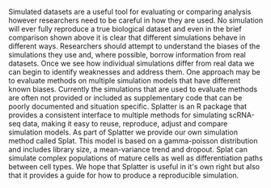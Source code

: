 Simulated datasets are a useful tool for evaluating or comparing analysis however researchers need to be careful in how they are used. No simulation will ever fully reproduce a true biological dataset and even in the brief comparison shown above it is clear that different simulations behave in different ways. Researchers should attempt to understand the biases of the simulations they use and, where possible, borrow information from real datasets. Once we see how individual simulations differ from real data we can begin to identify weaknesses and address them. One approach may be to evaluate methods on multiple simulation models that have different known biases. Currently the simulations that are used to evaluate methods are often not provided or included as supplementary code that can be poorly documented and situation specific. Splatter is an R package that provides a consistent interface to multiple methods for simulating scRNA-seq data, making it easy to reuse, reproduce, adjust and compare simulation models. As part of Splatter we provide our own simulation method called Splat. This model is based on a gamma-poisson distribution and includes library size, a mean-variance trend and dropout. Splat can simulate complex populations of mature cells as well as differentiation paths between cell types. We hope that Splatter is useful in it's own right but also that it provides a guide for how to produce a reproducible simulation. 